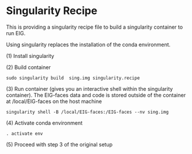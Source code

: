 # Singularity Recipe

This is providing a singularity recipe file to build a singularity container to run EIG.

Using singularity replaces the installation of the conda environment.

(1) Install singularity

(2) Build container
```
sudo singularity build  sing.img singularity.recipe
```
(3) Run container (gives you an interactive shell within the singularity container). The EIG-faces data and code is stored outside of the container at /local/EIG-faces on the host machine
```
singularity shell -B /local/EIG-faces:/EIG-faces --nv sing.img
```
(4) Activate conda environment
```
. activate env  
```
(5) Proceed with step 3 of the original setup
